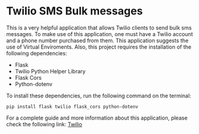 # Twilio SMS Bulk messages

This is a very helpful application that allows Twilio clients to send bulk sms messages. To make use of this application,
one must have a Twilio account and a phone number purchased from them. This application suggests the use of Virtual Enviroments. Also, this project requires the installation of the following dependencies: 

- Flask
- Twilio Python Helper Library
- Flask Cors
- Python-dotenv

To install these dependencies, run the following command on the terminal:

```pip install flask twilio flask_cors python-dotenv```


For a complete guide and more information about this application, please check the following link:
[Twilio](https://www.twilio.com/blog/building-bulk-sms-service-python-flask-twilio-notify)
